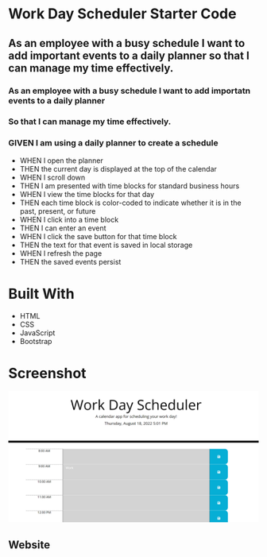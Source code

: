 # Work Day Scheduler Starter Code

## As an employee with a busy schedule I want to add important events to a daily planner so that I can manage my time effectively.

### As an employee with a busy schedule I want to add importatn events to a daily planner
### So that I can manage my time effectively.

### GIVEN I am using a daily planner to create a schedule
* WHEN I open the planner
* THEN the current day is displayed at the top of the calendar
* WHEN I scroll down
* THEN I am presented with time blocks for standard business hours
* WHEN I view the time blocks for that day
* THEN each time block is color-coded to indicate whether it is in the past, present, or future
* WHEN I click into a time block
* THEN I can enter an event
* WHEN I click the save button for that time block
* THEN the text for that event is saved in local storage
* WHEN I refresh the page 
* THEN the saved events persist

# Built With
* HTML
* CSS
* JavaScript
* Bootstrap


# Screenshot 

![ScreenShot](/assets/Screenshot%202022-08-19%20195900.png)

## Website


